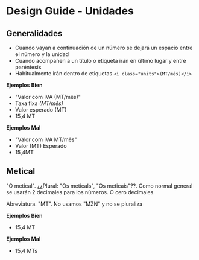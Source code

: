 # Design Guide - Unidades

## Generalidades

-   Cuando vayan a continuación de un número se dejará un espacio entre el número y la unidad
-   Cuando acompañen a un título o etiqueta irán en último lugar y entre paréntesis
-   Habitualmente irán dentro de etiquetas `<i class="units">(MT/mês)</i>`

**Ejemplos Bien**

-   "Valor com IVA (MT/mês)"
-   <label for="taxa_fixa_sub">Taxa fixa&nbsp;<i class="units">(MT/mês)</i></label>
-   Valor esperado (MT)
-   15,4 MT

**Ejemplos Mal**

-   "Valor com IVA MT/mês"
-   Valor (MT) Esperado
-   15,4MT

## Metical

"O metical". ¿¿Plural: "Os meticals", "Os meticais"??. Como normal general se usarán 2 decimales para los números. O cero decimales.

Abreviatura. "MT". No usamos "MZN" y no se pluraliza

**Ejemplos Bien**

-   15,4 MT

**Ejemplos Mal**

-   15,4 MTs
